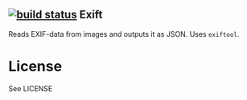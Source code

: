 [![build status](https://secure.travis-ci.org/simme/node-exift.png)](http://travis-ci.org/simme/node-exift)
Exift
-----

Reads EXIF-data from images and outputs it as JSON. Uses `exiftool`.

# License

See LICENSE

